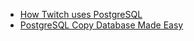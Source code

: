 - [How Twitch uses PostgreSQL](https://blog.twitch.tv/how-twitch-uses-postgresql-c34aa9e56f58)
- [PostgreSQL Copy Database Made Easy](http://www.postgresqltutorial.com/postgresql-copy-database/)